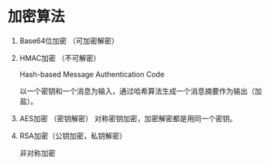 #  加密算法

1. Base64位加密 （可加密解密）

2. HMAC加密 （不可解密）

   Hash-based Message Authentication Code

   以一个密钥和一个消息为输入，通过哈希算法生成一个消息摘要作为输出（加盐）。

3. AES加密 （密钥解密）
   对称密钥加密，加密解密都是用同一个密钥。

4. RSA加密（公钥加密，私钥解密）

   非对称加密

  

